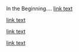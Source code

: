 In the Beginning....
[link text](Chpt_1_py)

[link text](Nelson_Craft_Chapter_2)

[link text]()

[link text](chapter_4)  

